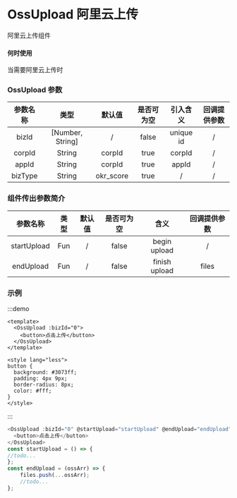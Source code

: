 # OssUpload 阿里云上传

阿里云上传组件

#### 何时使用

当需要阿里云上传时

### OssUpload 参数

| 参数名称 |       类型       |  默认值   | 是否可为空 | 引入含义  | 回调提供参数 |
| :------: | :--------------: | :-------: | :--------: | :-------: | :----------: |
|  bizId   | [Number, String] |     /     |   false    | unique id |      /       |
|  corpId  |      String      |  corpId   |    true    |  corpId   |      /       |
|  appId   |      String      |  corpId   |    true    |   appId   |      /       |
| bizType  |      String      | okr_score |    true    |     /     |      /       |
  
### 组件传出参数简介

|  参数名称   | 类型  | 默认值 | 是否可为空 |     含义      | 回调提供参数 |
| :---------: | :---: | :----: | :--------: | :-----------: | :----------: |
| startUpload |  Fun  |   /    |   false    | begin upload  |      /       |
|  endUpload  |  Fun  |   /    |   false    | finish upload |    files     |

### 示例  

:::demo

```vue
<template>
  <OssUpload :bizId="0">
    <button>点击上传</button>
  </OssUpload>
</template>

<style lang="less">
button {
  background: #3073ff;
  padding: 4px 9px;
  border-radius: 8px;
  color: #fff;
}
</style>
```

:::


```js 
<OssUpload :bizId="0" @startUpload="startUpload" @endUpload="endUpload">
  <button>点击上传</button>
</OssUpload>
const startUpload = () => {
//todo...
};
const endUpload = (ossArr) => {
	files.push(...ossArr);
	//todo...
};
```

